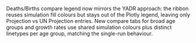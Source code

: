 Deaths/Births compare legend now mirrors the YADR approach: the ribbon reuses simulation fill colours but stays out of the Plotly legend, leaving only Projection vs UN Projection entries.
New compare tabs for broad age groups and growth rates use shared simulation colours plus distinct linetypes per age group, matching the single-run behaviour.
